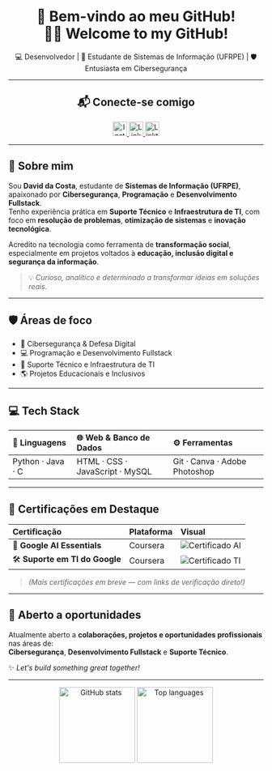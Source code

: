 <h1 align="center">🎩 Bem-vindo ao meu GitHub! <br>👋🏼 Welcome to my GitHub!</h1>

<p align="center">
💻 Desenvolvedor | 🧠 Estudante de Sistemas de Informação (UFRPE) | 🛡️ Entusiasta em Cibersegurança  
</p>

---

<h2 align="center">📬 Conecte-se comigo</h2>

<p align="center">
  <a href="https://www.instagram.com/idavid_dacosta/" target="_blank">
    <img src="https://img.shields.io/static/v1?message=Instagram&logo=instagram&label=&color=E4405F&logoColor=white&style=for-the-badge" height="28" alt="Instagram"/>
  </a>
  <a href="https://www.linkedin.com/in/davidantoniodacosta/" target="_blank">
    <img src="https://img.shields.io/static/v1?message=LinkedIn&logo=linkedin&label=&color=0077B5&logoColor=white&style=for-the-badge" height="28" alt="LinkedIn"/>
  </a>
  <a href="https://linktr.ee/daviddacosta" target="_blank">
    <img src="https://img.shields.io/static/v1?message=Linktree&logo=linktree&label=&color=128a7d&logoColor=white&style=for-the-badge" height="28" alt="Linktree"/>
  </a>
</p>

---

## 🚀 Sobre mim

Sou **David da Costa**, estudante de **Sistemas de Informação (UFRPE)**, apaixonado por **Cibersegurança**, **Programação** e **Desenvolvimento Fullstack**.  
Tenho experiência prática em **Suporte Técnico** e **Infraestrutura de TI**, com foco em **resolução de problemas**, **otimização de sistemas** e **inovação tecnológica**.

Acredito na tecnologia como ferramenta de **transformação social**, especialmente em projetos voltados à **educação, inclusão digital e segurança da informação**.

> 💡 *Curioso, analítico e determinado a transformar ideias em soluções reais.*

---

## 🛡️ Áreas de foco

- 🔐 Cibersegurança & Defesa Digital  
- 💻 Programação e Desenvolvimento Fullstack  
- 🧰 Suporte Técnico e Infraestrutura de TI  
- 🌎 Projetos Educacionais e Inclusivos  

---

## 💻 Tech Stack

| 💬 Linguagens | 🌐 Web & Banco de Dados | ⚙️ Ferramentas |
| :------------ | :---------------------- | :------------- |
| Python · Java · C | HTML · CSS · JavaScript · MySQL | Git · Canva · Adobe Photoshop |

---

## 📜 Certificações em Destaque

| Certificação | Plataforma | Visual |
| :------------ | :---------- | :------ |
| 🧠 **Google AI Essentials** | Coursera | ![Certificado AI](https://i.imgur.com/4WoklE4.jpeg) |
| 🛠️ **Suporte em TI do Google** | Coursera | ![Certificado TI](https://i.imgur.com/7BNpYny.jpeg) |

> *(Mais certificações em breve — com links de verificação direto!)*

---

## 🤝 Aberto a oportunidades

Atualmente aberto a **colaborações, projetos e oportunidades profissionais** nas áreas de:  
**Cibersegurança**, **Desenvolvimento Fullstack** e **Suporte Técnico**.

✨ *Let's build something great together!*

---

<p align="center">
  <img src="https://github-readme-stats.vercel.app/api?username=davidacosta&show_icons=true&theme=github_dark&hide_border=true" height="150" alt="GitHub stats"/>
  <img src="https://github-readme-stats.vercel.app/api/top-langs/?username=davidacosta&layout=compact&theme=github_dark&hide_border=true" height="150" alt="Top languages"/>
</p>
